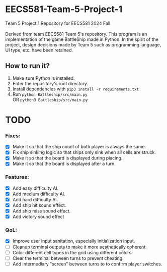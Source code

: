 # EECS581-Team-5-Project-1
Team 5 Project 1 Repository for EECS581 2024 Fall \
\
Derived from team EECS581 Team 5's repository. This program is an implementation
of the game BattleShip made in Python. In the spirit of the project, design decisions
made by Team 5 such as  programming language, UI type, etc. have been retained.

## How to run it?
1) Make sure Python is installed.
2) Enter the repository's root directory.
3) Install dependencies with `pip3 install -r requirements.txt`
4) Run `python Battleship/src/main.py` \
   OR `python3 Battleship/src/main.py`

# TODO
### Fixes:
- [x] Make it so that the ship count of both player is always the same.
- [x] Fix ship sinking logic so that ships only sink when all cells are struck.
- [x] Make it so that the board is displayed during placing.
- [x] Make it so that the board is displayed after a turn.

### Features:
- [x] Add easy difficulty AI.
- [x] Add medium difficulty AI.
- [x] Add hard difficulty AI.
- [x] Add ship hit sound effect.
- [x] Add ship miss sound effect.
- [x] Add victory sound effect

### QoL:
- [x] Improve user input sanitation, especially initialization input.
- [ ] Cleanup terminal outputs to make it more aesthetically coherent.
- [ ] Color different cell types in the grid using different colors.
- [ ] Clear the terminal between turns to prevent cheating.
- [ ] Add intermediary "screen" between turns to to confirm player switches.